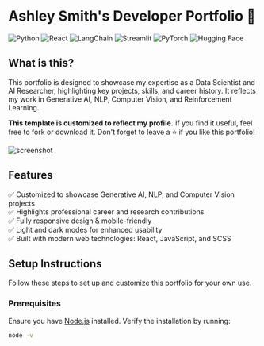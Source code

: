 # Ashley Smith's Developer Portfolio 🚀

![Python](https://img.shields.io/badge/Python-3776AB?style=for-the-badge&logo=python&logoColor=white) ![React](https://img.shields.io/badge/React-20232A?style=for-the-badge&logo=react&logoColor=61DAFB) ![LangChain](https://img.shields.io/badge/LangChain-0172B0?style=for-the-badge&logo=langchain&logoColor=white) ![Streamlit](https://img.shields.io/badge/Streamlit-FF4B4B?style=for-the-badge&logo=streamlit&logoColor=white) ![PyTorch](https://img.shields.io/badge/PyTorch-EE4C2C?style=for-the-badge&logo=pytorch&logoColor=white) ![Hugging Face](https://img.shields.io/badge/Hugging%20Face-FE8E46?style=for-the-badge&logo=huggingface&logoColor=white)

## What is this?

This portfolio is designed to showcase my expertise as a Data Scientist and AI Researcher, highlighting key projects, skills, and career history. It reflects my work in Generative AI, NLP, Computer Vision, and Reinforcement Learning.

**This template is customized to reflect my profile.** If you find it useful, feel free to fork or download it. Don't forget to leave a ⭐ if you like this portfolio!

![screenshot](./src/assets/images/screenshot.png)

## Features

✅ Customized to showcase Generative AI, NLP, and Computer Vision projects  
✅ Highlights professional career and research contributions  
✅ Fully responsive design & mobile-friendly  
✅ Light and dark modes for enhanced usability  
✅ Built with modern web technologies: React, JavaScript, and SCSS  

## Setup Instructions

Follow these steps to set up and customize this portfolio for your own use.

### Prerequisites

Ensure you have [Node.js](https://nodejs.org/) installed. Verify the installation by running:

```bash
node -v